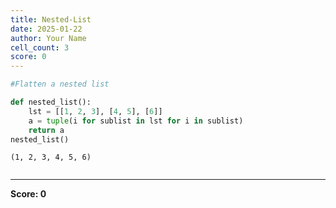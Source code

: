 ```yaml
---
title: Nested-List
date: 2025-01-22
author: Your Name
cell_count: 3
score: 0
---
```


```python
#Flatten a nested list
```


```python
def nested_list():
    lst = [[1, 2, 3], [4, 5], [6]]
    a = tuple(i for sublist in lst for i in sublist) 
    return a 
nested_list()
```




    (1, 2, 3, 4, 5, 6)




```python

```


---
**Score: 0**
